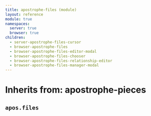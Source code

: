 ```yaml
---
title: apostrophe-files (module)
layout: reference
module: true
namespaces:
  server: true
  browser: true
children:
  - server-apostrophe-files-cursor
  - browser-apostrophe-files
  - browser-apostrophe-files-editor-modal
  - browser-apostrophe-files-chooser
  - browser-apostrophe-files-relationship-editor
  - browser-apostrophe-files-manager-modal
---
```


# Inherits from: apostrophe-pieces

## `apos.files`


